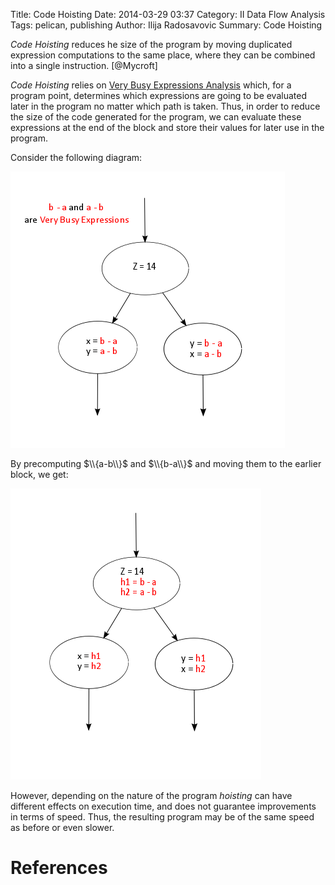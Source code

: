 Title: Code Hoisting
Date: 2014-03-29 03:37
Category: II Data Flow Analysis
Tags: pelican, publishing
Author: Ilija Radosavovic
Summary: Code Hoisting

*Code Hoisting* reduces he size of the program by moving duplicated expression computations to the same place,
where they can be combined into a single instruction. [@Mycroft]

*Code Hoisting* relies on [Very Busy Expressions Analysis](very-busy-expressions.html) which, for a program point, determines
which expressions are going to be evaluated later in the program no matter which path is taken.
Thus, in order to reduce the size of the code generated for the program, we can evaluate these expressions
at the end of the block and store their values for later use in the program.

Consider the following diagram:

![Pre](images/HoistingPre.png)

By precomputing $\\{a-b\\}$ and $\\{b-a\\}$ and moving them to the earlier block, we get:

![Pre](images/HoistingPost.png)

However, depending on the nature of the program *hoisting* can have different effects on execution time,
and does not guarantee improvements in terms of speed. Thus, the resulting program may be of the same speed as
before or even slower.





References
========================================
[@Mycroft "Alan Mycroft, 2010-2011, Optimising Compilers, Cambridge University Computer Laboratory"]: http://www.cl.cam.ac.uk/teaching/1011/OptComp/slides/lecture07.pdf

